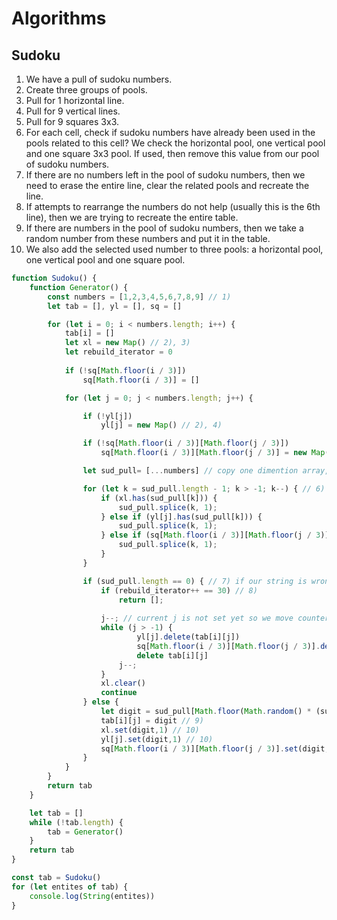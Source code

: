 # Algorithms

## Sudoku

1) We have a pull of sudoku numbers.
2) Create three groups of pools.
3) Pull for 1 horizontal line.
4) Pull for 9 vertical lines.
5) Pull for 9 squares 3x3.
6) For each cell, check if sudoku numbers have already been used in the pools related to this cell? 
We check the horizontal pool, one vertical pool and one square 3x3 pool. 
If used, then remove this value from our pool of sudoku numbers.
7) If there are no numbers left in the pool of sudoku numbers, then we need to erase the entire line, clear the related pools and recreate the line.
8) If attempts to rearrange the numbers do not help (usually this is the 6th line), then we are trying to recreate the entire table.
9) If there are numbers in the pool of sudoku numbers, then we take a random number from these numbers and put it in the table.
10) We also add the selected used number to three pools: a horizontal pool, one vertical pool and one square pool.

```javascript
function Sudoku() {
    function Generator() {
        const numbers = [1,2,3,4,5,6,7,8,9] // 1)
        let tab = [], yl = [], sq = []

        for (let i = 0; i < numbers.length; i++) {
            tab[i] = []
            let xl = new Map() // 2), 3)
            let rebuild_iterator = 0
            
            if (!sq[Math.floor(i / 3)])
                sq[Math.floor(i / 3)] = []

            for (let j = 0; j < numbers.length; j++) {

                if (!yl[j])
                    yl[j] = new Map() // 2), 4)

                if (!sq[Math.floor(i / 3)][Math.floor(j / 3)])
                    sq[Math.floor(i / 3)][Math.floor(j / 3)] = new Map() // 2), 5)

                let sud_pull= [...numbers] // copy one dimention array, let sud_pull = digits - is a link

                for (let k = sud_pull.length - 1; k > -1; k--) { // 6)
                    if (xl.has(sud_pull[k])) {           
                        sud_pull.splice(k, 1);
                    } else if (yl[j].has(sud_pull[k])) {
                        sud_pull.splice(k, 1);
                    } else if (sq[Math.floor(i / 3)][Math.floor(j / 3)].has(sud_pull[k])) {
                        sud_pull.splice(k, 1);
                    }
                }                

                if (sud_pull.length == 0) { // 7) if our string is wrong, clean values and start xl from begin
                    if (rebuild_iterator++ == 30) // 8)
                        return [];
                    
                    j--; // current j is not set yet so we move counter to previous
                    while (j > -1) {                
                            yl[j].delete(tab[i][j])
                            sq[Math.floor(i / 3)][Math.floor(j / 3)].delete(tab[i][j])
                            delete tab[i][j]
                        j--;
                    }                
                    xl.clear()
                    continue
                } else {        
                    let digit = sud_pull[Math.floor(Math.random() * (sud_pull.length))] // 9)
                    tab[i][j] = digit // 9)
                    xl.set(digit,1) // 10)
                    yl[j].set(digit,1) // 10)
                    sq[Math.floor(i / 3)][Math.floor(j / 3)].set(digit,1) // 10)
                }
            }
        }
        return tab
    }

    let tab = []
    while (!tab.length) {
        tab = Generator()
    }
    return tab
}

const tab = Sudoku()
for (let entites of tab) {
    console.log(String(entites))
}
```
